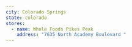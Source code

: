 ```yaml
---
city: Colorado Springs
state: colorado
stores:
  - name: Whole Foods Pikes Peak
    address: "7635 North Academy Boulevard "
---
```

